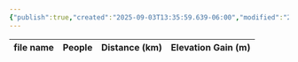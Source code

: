 ```yaml
---
{"publish":true,"created":"2025-09-03T13:35:59.639-06:00","modified":"2025-09-03T14:56:43.771-06:00","published":"2025-09-03T14:56:43.771-06:00","tags":["route"],"cssclasses":"","elevation":null,"region":"Icefields Parkway","location":null,"DWYT":null,"Kane":"Difficult","completed":false}
---
```



| file name | People | Distance (km) | Elevation Gain (m) |
| --------- | ------ | ------------- | ------------------ |